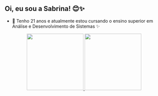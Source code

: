 ## Oi, eu sou a Sabrina! :blush::sparkles:

- :sunflower: Tenho 21 anos e atualmente estou cursando o ensino superior em Análise e Desenvolvimento de Sistemas :sparkles:

<div align="center">
  <a href="https://github.com/sabrinaslp">
  <img height="180em" src="https://github-readme-stats.vercel.app/api?username=sabrinaslp&show_icons=true&theme=dracula&include_all_commits=true&count_private=true"/>
  <img height="180em" src="https://github-readme-stats.vercel.app/api/top-langs/?username=sabrinaslp&layout=compact&langs_count=7&theme=dracula"/>
</div>
  
  ##
